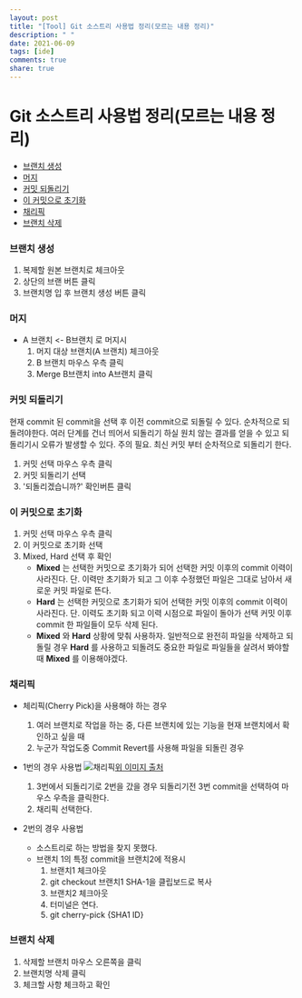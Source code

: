 ```yaml
---
layout: post
title: "[Tool] Git 소스트리 사용법 정리(모르는 내용 정리)"
description: " "
date: 2021-06-09
tags: [ide]
comments: true
share: true
---
```


Git 소스트리 사용법 정리(모르는 내용 정리)
==========================================

<!-- @import "[TOC]" {cmd="toc" depthFrom=1 depthTo=6 orderedList=false} -->

<!-- code_chunk_output -->

-	[브랜치 생성](#브랜치-생성)
-	[머지](#머지)
-	[커밋 되돌리기](#커밋-되돌리기)
-	[이 커밋으로 초기화](#이-커밋으로-초기화)
-	[채리픽](#채리픽)
-	[브랜치 삭제](#브랜치-삭제)

<!-- /code_chunk_output -->

### 브랜치 생성

1.	복제할 원본 브랜치로 체크아웃
2.	상단의 브랜 버튼 클릭
3.	브랜치명 입 후 브랜치 생성 버튼 클릭

### 머지

-	A 브랜치 <- B브랜치 로 머지시
	1.	머지 대상 브랜치(A 브랜치) 체크아웃
	2.	B 브랜치 마우스 우측 클릭
	3.	Merge B브랜치 into A브랜치 클릭

### 커밋 되돌리기

현재 commit 된 commit을 선택 후 이전 commit으로 되돌릴 수 있다. 순차적으로 되돌려야한다. 여러 단계를 건너 띄어서 되돌리기 하실 원치 않는 결과를 얻을 수 있고 되돌리기시 오류가 발생할 수 있다. 주의 필요. 최신 커밋 부터 순차적으로 되돌리기 한다.

1.	커밋 선택 마우스 우측 클릭
2.	커밋 되돌리기 선택
3.	'되돌리겠습니까?' 확인버튼 클릭

### 이 커밋으로 초기화

1.	커밋 선택 마우스 우측 클릭
2.	이 커밋으로 초기화 선택
3.	Mixed, Hard 선택 후 확인
	-	**Mixed** 는 선택한 커밋으로 초기화가 되어 선택한 커밋 이후의 commit 이력이 사라진다. 단. 이력만 초기화가 되고 그 이후 수정했던 파일은 그대로 남아서 새로운 커밋 파일로 뜬다.
	-	**Hard** 는 선택한 커밋으로 초기화가 되어 선택한 커밋 이후의 commit 이력이 사라진다. 단. 이력도 초기화 되고 이력 시점으로 파일이 돌아가 선택 커밋 이후 commit 한 파일들이 모두 삭제 된다.
	-	**Mixed** 와 **Hard** 상황에 맞춰 사용하자. 일반적으로 완전히 파일을 삭제하고 되돌릴 경우 **Hard** 를 사용하고 되돌려도 중요한 파일로 파일들을 살려서 봐야할 때 **Mixed** 를 이용해야겠다.

### 채리픽

-	체리픽(Cherry Pick)을 사용해야 하는 경우

	1.	여러 브랜치로 작업을 하는 중, 다른 브랜치에 있는 기능을 현재 브랜치에서 확인하고 싶을 때
	2.	누군가 작업도중 Commit Revert를 사용해 파일을 되돌린 경우

-	1번의 경우 사용법 ![채리픽](https://mblogthumb-phinf.pstatic.net/MjAxNzAzMjVfODAg/MDAxNDkwNDI4NTIyNTE4.rMTnMnYYIDjaGokZmLX3Rc-fVkvlSMyZV7jRwgCvG0wg.yfxCJGMel6j6C841QZ6QULVxCRhg4e_VECxP0KDNWLcg.PNG.kbh3983/스크린샷_2017-03-25_오후_4.54.45.png?type=w800)[위 이미지 출처](https://mblogthumb-phinf.pstatic.net/MjAxNzAzMjVfODAg/MDAxNDkwNDI4NTIyNTE4.rMTnMnYYIDjaGokZmLX3Rc-fVkvlSMyZV7jRwgCvG0wg.yfxCJGMel6j6C841QZ6QULVxCRhg4e_VECxP0KDNWLcg.PNG.kbh3983/스크린샷_2017-03-25_오후_4.54.45.png?type=w800)

	1.	3번에서 되돌리기로 2번을 갔을 경우 되돌리기전 3번 commit을 선택하여 마우스 우측을 클릭한다.
	2.	채리픽 선택한다.

-	2번의 경우 사용법

	-	소스트리로 하는 방법을 찾지 못했다.
	-	브랜치 1의 특정 commit을 브랜치2에 적용시
		1.	브랜치1 체크아웃
		2.	git checkout 브랜치1 SHA-1을 클립보드로 복사
		3.	브랜치2 체크아웃
		4.	터미널은 연다.
		5.	git cherry-pick {SHA1 ID}

### 브랜치 삭제

1.	삭제할 브랜치 마우스 오른쪽을 클릭
2.	브랜치명 삭제 클릭
3.	체크할 사항 체크하고 확인
